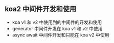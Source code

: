 ## koa2 中间件开发和使用

* koa v1 和 v2 中使用到的中间件的开发和使用
* generator 中间件开发在 koa v1 和 v2 中使用
* async await 中间件开发和只能在 koa v2 中使用
